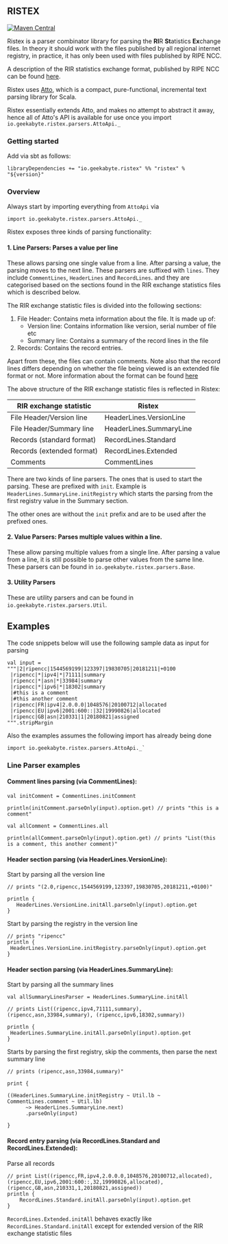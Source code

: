 ## RISTEX

[![Maven Central](https://maven-badges.herokuapp.com/maven-central/io.geekabyte.ristex/ristex/badge.svg)](https://maven-badges.herokuapp.com/maven-central/io.geekabyte.ristex/ristex)


Ristex is a parser combinator library for parsing the **RI**R **St**atistics **Ex**change files. 
In theory it should work with the files published by all regional internet registry, in practice, it has only been used with files published by 
RIPE NCC.

A description of the RIR statistics exchange format, published by RIPE NCC can be found [here](https://ftp.ripe.net/pub/stats/ripencc/RIR-Statistics-Exchange-Format.txt). 

Ristex uses [Atto](http://tpolecat.github.io/atto/), which is a compact, pure-functional, incremental text parsing library for Scala.

Ristex essentially extends Atto, and makes no attempt to abstract it away, hence all of Atto's API is available for 
use once you import `io.geekabyte.ristex.parsers.AttoApi._`

### Getting started

Add via sbt as follows:

```
libraryDependencies += "io.geekabyte.ristex" %% "ristex" % "${version}"
```

### Overview

Always start by importing everything from `AttoApi` via

```
import io.geekabyte.ristex.parsers.AttoApi._
```

Ristex exposes three kinds of parsing functionality:

#### 1. Line Parsers: Parses a value per line

These allows parsing one single value from a line. After parsing a value, the parsing moves to the next line. These 
parsers are suffixed with `lines`. They include `CommentLines`, `HeaderLines` and `RecordLines`. and they are 
categorised based on the sections found in the RIR exchange statistics files which is described below.

The RIR exchange statistic files is divided into the following sections:

1. File Header: Contains meta information about the file. It is made up of:
   - Version line: Contains information like version, serial number of file etc
   - Summary line: Contains a summary of the record lines in the file 
2. Records: Contains the record entries.
   
Apart from these, the files can contain comments. Note also that the record lines differs depending on whether the 
file being viewed is an extended file format or not. More information about the format can be found [here](https://ftp.ripe.net/pub/stats/ripencc/RIR-Statistics-Exchange-Format.txt) 

The above structure of the RIR exchange statistic files is reflected in Ristex:

| RIR exchange statistic     | Ristex                   |
| -------------------------  | ------------------------ |
| File Header/Version line   | HeaderLines.VersionLine  |
| File Header/Summary line   | HeaderLines.SummaryLine  |
| Records (standard format)  | RecordLines.Standard     |
| Records (extended format)  | RecordLines.Extended     |
| Comments                   | CommentLines              |


There are two kinds of line parsers. The ones that is used to start the parsing. These are prefixed with `init`. 
Example is `HeaderLines.SummaryLine.initRegistry` which starts the parsing from the first registry value in the 
Summary section.

The other ones are without the `init` prefix and are to be used after the prefixed ones. 
 
#### 2. Value Parsers: Parses multiple values within a line.

These allow parsing multiple values from a single line. After parsing a value from a line, it is still possible to 
parse other values from the same line. These parsers can be found in `io.geekabyte.ristex.parsers.Base`.

#### 3. Utility Parsers

These are utility parsers and can be found in `io.geekabyte.ristex.parsers.Util`.

## Examples

The code snippets below will use the following sample data as input for parsing

```
val input = 
"""|2|ripencc|1544569199|123397|19830705|20181211|+0100
 |ripencc|*|ipv4|*|71111|summary
 |ripencc|*|asn|*|33984|summary
 |ripencc|*|ipv6|*|18302|summary
 |#this is a comment
 |#this another comment
 |ripencc|FR|ipv4|2.0.0.0|1048576|20100712|allocated
 |ripencc|EU|ipv6|2001:600::|32|19990826|allocated
 |ripencc|GB|asn|210331|1|20180821|assigned
""".stripMargin
```

Also the examples assumes the following import has already being done

```
import io.geekabyte.ristex.parsers.AttoApi._`
```

### Line Parser examples

#### Comment lines parsing (via CommentLines):

```
val initComment = CommentLines.initComment

println(initComment.parseOnly(input).option.get) // prints "this is a comment"

val allComment = CommentLines.all

println(allComment.parseOnly(input).option.get) // prints "List(this is a comment, this another comment)" 
``` 
 
#### Header section parsing (via HeaderLines.VersionLine):

Start by parsing all the version line

```
// prints "(2.0,ripencc,1544569199,123397,19830705,20181211,+0100)"

println {
   HeaderLines.VersionLine.initAll.parseOnly(input).option.get
}
```

Start by parsing the registry in the version line

```
// prints "ripencc"
println {
 HeaderLines.VersionLine.initRegistry.parseOnly(input).option.get
}
```

#### Header section parsing (via HeaderLines.SummaryLine):

Start by parsing all the summary lines

```
val allSummaryLinesParser = HeaderLines.SummaryLine.initAll

// prints List((ripencc,ipv4,71111,summary), (ripencc,asn,33984,summary), (ripencc,ipv6,18302,summary))

println {
 HeaderLines.SummaryLine.initAll.parseOnly(input).option.get
}
```

Starts by parsing the first registry, skip the comments, then parse the next summary line

```
// prints (ripencc,asn,33984,summary)"

print {

((HeaderLines.SummaryLine.initRegistry ~ Util.lb ~ CommentLines.comment ~ Util.lb) 
      ~> HeaderLines.SummaryLine.next)
      .parseOnly(input)

}
``` 
 
#### Record entry parsing (via RecordLines.Standard and RecordLines.Extended): 

Parse all records

```
// print List((ripencc,FR,ipv4,2.0.0.0,1048576,20100712,allocated), (ripencc,EU,ipv6,2001:600::,32,19990826,allocated), (ripencc,GB,asn,210331,1,20180821,assigned))
println {
    RecordLines.Standard.initAll.parseOnly(input).option.get
}
``` 

`RecordLines.Extended.initAll` behaves exactly like `RecordLines.Standard.initAll` except for extended version of 
the RIR exchange statistic files
 